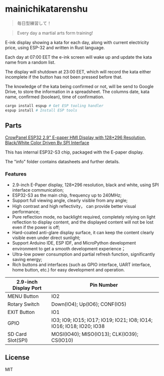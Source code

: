 # mainichikatarenshu

> 毎日型練習して！

> Every day a martial arts form training!

E-ink display showing a kata for each day, along with current electricity price, using ESP-32 and written in Rust language.

Each day at 07:00 EET the e-ink screen will wake up and update the kata name from a random list.

The display will shutdown at 23:00 EET, which will record the kata either incomplete if the button has not been pressed before that.

The knowledge of the kata being confirmed or not, will be send to Google Drive, to store the information in a spreadsheet. The columns date, kata name, confirmed (boolean), time of confirmation.

```sh
cargo install espup # Get ESP tooling handler
espup install # Install ESP tools
```

## Parts

[CrowPanel ESP32 2.9" E-paper HMI Display with 128*296 Resolution, Black/White Color Driven By SPI Interface](https://www.elecrow.com/crowpanel-esp32-2-9-e-paper-hmi-display-with-128-296-resolution-black-white-color-driven-by-spi-interface.html)

This has internal ESP32-S3 chip, packaged with the E-paper display.

The "info" folder contains datasheets and further details.

### Features

*    2.9-inch E-Paper display, 128*296 resolution, black and white, using SPI interface communication;
*    ESP32-S3 as the main chip, frequency up to 240MHz;
*    Support full viewing angle, clearly visible from any angle;
*    High contrast and high reflectivity， can provide better visual performance;
*    Pure reflection mode, no backlight required, completely relying on light reflection to display content, and the displayed content will not be lost even if the power is off;
*    Hard-coated anti-glare display surface, it can keep the content clearly visible even under direct sunlight;
*    Support Arduino IDE, ESP IDF, and MicroPython development environment to get a smooth development experience；
*    Ultra-low power consumption and partial refresh function, significantly saving energy;
*    Rich buttons and interfaces (such as GPIO interface, UART interface, home button, etc.) for easy development and operation.

2.9-inch Display Port |	Pin Number
--------------------- | -------------
MENU Button           |		IO2
Rotary Switch         |		Down(IO4); Up(IO6); CONF(IO5)
EXIT Button           |		IO1
GPIO                  |		IO3; IO9; IO15; IO17; IO19; IO21; IO8; IO14; IO16; IO18; IO20; IO38
SD Card Slot(SPI)     |		MOSI(IO40); MISO(IO13); CLK(IO39); CS(IO10)


## License

MIT
